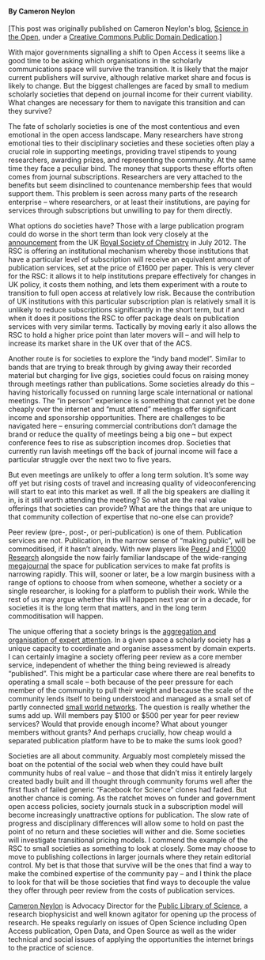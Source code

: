 <html><body><h4>By Cameron Neylon</h4>

[This post was originally published on Cameron Neylon's blog, <a href="http://cameronneylon.net/blog/the-challenge-for-scholarly-societies/" target="_blank">Science in the Open</a>, under a <a href="http://creativecommons.org/publicdomain/zero/1.0/" target="_blank">Creative Commons Public Domain Dedication</a>.]



With major governments signalling a shift to Open Access it seems like a good time to be asking which organisations in the scholarly communications space will survive the transition. It is likely that the major current publishers will survive, although relative market share and focus is likely to change. But the biggest challenges are faced by small to medium scholarly societies that depend on journal income for their current viability. What changes are necessary for them to navigate this transition and can they survive?



The fate of scholarly societies is one of the most contentious and even emotional in the open access landscape. Many researchers have strong emotional ties to their disciplinary societies and these societies often play a crucial role in supporting meetings, providing travel stipends to young researchers, awarding prizes, and representing the community. At the same time they face a peculiar bind. The money that supports these efforts often comes from journal subscriptions. Researchers are very attached to the benefits but seem disinclined to countenance membership fees that would support them. This problem is seen across many parts of the research enterprise – where researchers, or at least their institutions, are paying for services through subscriptions but unwilling to pay for them directly.



What options do societies have? Those with a large publication program could do worse in the short term than look very closely at the <a href="http://www.rsc.org/AboutUs/News/PressReleases/2012/gold-for-gold-rsc-open-access.asp">announcement</a> from the UK <a title="Royal Society of Chemistry" href="http://www.rsc.org/" target="_blank">Royal Society of Chemistry</a> in July 2012. The RSC is offering an institutional mechanism whereby those institutions that have a particular level of subscription will receive an equivalent amount of publication services, set at the price of £1600 per paper. This is very clever for the RSC: it allows it to help institutions prepare effectively for changes in UK policy, it costs them nothing, and lets them experiment with a route to transition to full open access at relatively low risk. Because the contribution of UK institutions with this particular subscription plan is relatively small it is unlikely to reduce subscriptions significantly in the short term, but if and when it does it positions the RSC to offer package deals on publication services with very similar terms. Tactically by moving early it also allows the RSC to hold a higher price point than later movers will – and will help to increase its market share in the UK over that of the ACS.



Another route is for societies to explore the “indy band model”. Similar to bands that are trying to break through by giving away their recorded material but charging for live gigs, societies could focus on raising money through meetings rather than publications. Some societies already do this – having historically focussed on running large scale international or national meetings. The “in person” experience is something that cannot yet be done cheaply over the internet and “must attend” meetings offer significant income and sponsorship opportunities. There are challenges to be navigated here – ensuring commercial contributions don’t damage the brand or reduce the quality of meetings being a big one – but expect conference fees to rise as subscription incomes drop. Societies that currently run lavish meetings off the back of journal income will face a particular struggle over the next two to five years.



But even meetings are unlikely to offer a long term solution. It’s some way off yet but rising costs of travel and increasing quality of videoconferencing will start to eat into this market as well. If all the big speakers are dialling it in, is it still worth attending the meeting? So what are the real value offerings that societies can provide? What are the things that are unique to that community collection of expertise that no-one else can provide?



Peer review (pre-, post-, or peri-publication) is one of them. Publication services are not. Publication, in the narrow sense of “making public”, will be commoditised, if it hasn’t already. With new players like <a href="http://peerj.com/">PeerJ</a> and <a href="http://f1000research.com/">F1000 Research</a> alongside the now fairly familiar landscape of the wide-ranging <a href="http://www.slideshare.net/PBinfield/ssp-presentation4">megajournal</a> the space for publication services to make fat profits is narrowing rapidly. This will, sooner or later, be a low margin business with a range of options to choose from when someone, whether a society or a single researcher, is looking for a platform to publish their work. While the rest of us may argue whether this will happen next year or in a decade, for societies it is the long term that matters, and in the long term commoditisation will happen.



The unique offering that a society brings is the <a href="http://michaelnielsen.org/blog/the-economics-of-scientific-collaboration/">aggregation and organisation of expert attention</a>. In a given space a scholarly society has a unique capacity to coordinate and organise assessment by domain experts. I can certainly imagine a society offering peer review as a core member service, independent of whether the thing being reviewed is already “published”. This might be a particular case where there are real benefits to operating a small scale – both because of the peer pressure for each member of the community to pull their weight and because the scale of the community lends itself to being understood and managed as a small set of partly connected <a href="http://en.wikipedia.org/wiki/Small-world_network">small world networks</a>. The question is really whether the sums add up. Will members pay $100 or $500 per year for peer review services? Would that provide enough income? What about younger members without grants? And perhaps crucially, how cheap would a separated publication platform have to be to make the sums look good?



Societies are all about community. Arguably most completely missed the boat on the potential of the social web when they could have built community hubs of real value – and those that didn’t miss it entirely largely created badly built and ill thought through community forums well after the first flush of failed generic “Facebook for Science” clones had faded. But another chance is coming. As the ratchet moves on funder and government open access policies, society journals stuck in a subscription model will become increasingly unattractive options for publication. The slow rate of progress and disciplinary differences will allow some to hold on past the point of no return and these societies will wither and die. Some societies will investigate transitional pricing models. I commend the example of the RSC to small societies as something to look at closely. Some may choose to move to publishing collections in larger journals where they retain editorial control. My bet is that those that survive will be the ones that find a way to make the combined expertise of the community pay – and I think the place to look for that will be those societies that find ways to decouple the value they offer through peer review from the costs of publication services.



<a href="http://cameronneylon.net/" target="_blank">Cameron Neylon</a> is Advocacy Director for the <a href="http://www.plos.org/" target="_blank">Public Library of Science</a>, a research biophysicist and well known agitator for opening up the process of research. He speaks regularly on issues of Open Science including Open Access publication, Open Data, and Open Source as well as the wider technical and social issues of applying the opportunities the internet brings to the practice of science.</body></html>